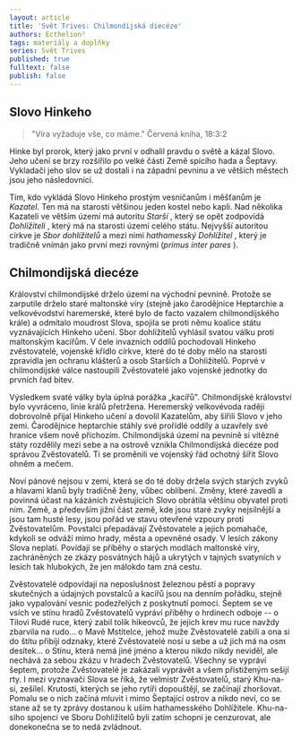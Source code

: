 ```yaml
---
layout: article
title: 'Svět Trives: Chilmondijská diecéze'
authors: Ecthelion²
tags: materiály a doplňky
series: Svět Trives
published: true
fulltext: false
publish: false
---
```


## Slovo Hinkeho

> "Víra vyžaduje vše, co máme." Červená kniha, 18:3:2
  
Hinke byl prorok, který jako první v odhalil pravdu o světě a kázal Slovo. Jeho učení se brzy rozšířilo po velké části Země spícího hada a Šeptavy. Vykladači jeho slov se už dostali i na západní pevninu a ve větších městech jsou jeho následovníci.  
  
Tím, kdo vykládá Slovo Hinkeho prostým vesničanům i měšťanům je _Kazatel_. Ten má na starosti většinou jeden kostel nebo kapli. Nad několika Kazateli ve větším území má autoritu _Starší_ , který se opět zodpovídá _Dohlížiteli_ , který má na starosti území celého státu. Nejvyšší autoritou církve je _Sbor dohlížitelů_ a mezi nimi _hathamesský Dohlížitel_ , který je tradičně vnímán jako první mezi rovnými (_primus inter pares_ ).  
  
## Chilmondijská diecéze

Království chilmondijské drželo území na východní pevnině. Protože se zarputile drželo staré maltonské víry (stejně jako čarodějnice Heptarchie a velkovévodství haremerské, které bylo de facto vazalem chilmondijského krále) a odmítalo moudrost Slova, spojila se proti němu koalice státu vyznávajících Hinkeho učení. Sbor dohlížitelů vyhlásil svatou válku proti maltonským kacířům. V čele invazních oddílů pochodovali Hinkeho zvěstovatelé, vojenské křídlo církve, které do té doby mělo na starosti zpravidla jen ochranu klášterů a osob Starších a Dohližitelů. Poprvé v chilmondijské válce nastoupili Zvěstovatelé jako vojenské jednotky do prvních řad bitev.  
  
Výsledkem svaté války byla úplná porážka „kacířů". Chilmondijské království bylo vyvráceno, linie králů přetržena. Heremerský velkovévoda raději dobrovolně přijal Hinkeho učení a dovolil Kazatelům, aby šířili Slovo v jeho zemi. Čarodějnice heptarchie stáhly své prořídlé oddíly a uzavřely své hranice všem nově příchozím. Chilmondijská území na pevnině si vítězné státy rozdělily mezi sebe a na ostrově vznikla Chilmondijská diecéze pod správou Zvěstovatelů. Ti se proměnili ve vojenský řád ochotný šířit Slovo ohněm a mečem.  
  
Noví pánové nejsou v zemi, která se do té doby držela svých starých zvyků a hlavami klanů byly tradičně ženy, vůbec oblíbení. Změny, které zavedli a povinná účast na kázáních zvěstujících Slovo obrátila většinu obyvatel proti nim. Země, a především jižní část země, kde jsou staré zvyky nejsilnější a jsou tam husté lesy, jsou pořád ve stavu otevřené vzpoury proti Zvěstovatelům. Povstalci přepadávají Zvěstovatele a jejich pomahače, kdykoli se odváží mimo hrady, města a opevněné osady. V lesích zákony Slova neplatí. Povídají se příběhy o starých modlách maltonské víry, zachráněných ze zkázy posvátných hájů a ukrytých v tajných svatyních v lesích tak hlubokých, že jen málokdo tam zná cestu.  
  
Zvěstovatelé odpovídají na neposlušnost železnou pěstí a popravy skutečných a údajných povstalců a kacířů jsou na denním pořádku, stejně jako vypalování vesnic podezřelých z poskytnutí pomoci. Šeptem se ve vsích ve stínu hradů Zvěstovatelů vypráví příběhy o hrdinech odboje -- o Tilovi Rudé ruce, který zabil tolik hikeovců, že jejich krev mu ruce navždy zbarvila na rudo... o Mavě Mstitelce, jehož muže Zvěstovatelé zabili a ona si do štítu přibíjí odznaky, které Zvěstovatelé nosí u sebe a už jich má na osm desítek... o Stínu, která nemá jiné jméno a kterou nikdo nikdy neviděl, ale nechává za sebou zkázu v hradech Zvěstovatelů. Všechny se vypráví šeptem, protože Zvěstovatelé je zakázali vyprávět a všem přistiženým sešijí rty. I mezi vyznavači Slova se říká, že velmistr Zvěstovatelů, starý Khu-na-si, zešílel. Krutosti, kterých se jeho rytíři dopouštějí, se začínají zhoršovat. Pomalu se o nich začíná mluvit i mimo Šeptající ostrov a nikdo neví, co se stane až se ty zprávy dostanou k uším hathamesského Dohlížitele. Khu-na-siho spojenci ve Sboru Dohližitelů byli zatím schopni je cenzurovat, ale donekonečna se to nedá zvládnout.
